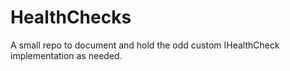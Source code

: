 # HealthChecks
A small repo to document and hold the odd custom IHealthCheck implementation as needed.
